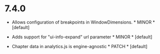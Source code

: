 7.4.0
=====

- Allows configuration of breakpoints in WindowDimensions. * MINOR * [default]

- Adds support for "ui-info-expand" url parameter * MINOR * [default]

- Chapter data in analytics.js is engine-agnostic * PATCH * [default]
